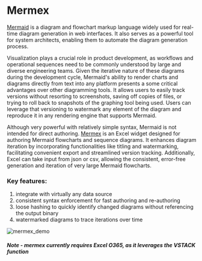 # Mermex

[Mermaid](https://mermaid.js.org/) is a diagram and flowchart markup language widely used for real-time diagram generation in web interfaces. It also serves as a powerful tool for system architects, enabling them to automate the diagram generation process.

Visualization plays a crucial role in product development, as workflows and operational sequences need to be commonly understood by large and diverse engineering teams. Given the iterative nature of these diagrams during the development cycle, Mermaid's ability to render charts and diagrams directly from text into any platform presents a some critical advantages over other diagramming tools.  It allows users to easily track versions without resorting to screenshots, saving off copies of files, or trying to roll back to snapshots of the graphing tool being used. Users can leverage that versioning to watermark any element of the diagram and reproduce it in any rendering engine that supports Mermaid.

Although very powerful with relatively simple syntax, Mermaid is not intended for direct authoring.  [Mermex](https://github.com/pgaljan/mermex) is an Excel widget designed for authoring Mermaid flowcharts and sequence diagrams. It enhances diagram iteration by incorporating functionalities like titling and watermarking, facilitating convenient export and streamlined version tracking.  Additionally, Excel can take input from json or csv, allowing the consistent, error-free generation and iteration of very large Mermaid flowcharts.
 
### Key features:
1. integrate with virtually any data source
1. consistent syntax enforcement for fast authoring and re-authoring
2. loose hashing to quickly identify changed diagrams without referencing the output binary
3. watermarked diagrams to trace iterations over time

![mermex_demo](https://github.com/pgaljan/blog/assets/11296072/4d8172eb-8e95-4670-88c6-76392bb7e27c)

##### Note - mermex currently requires Excel O365, as it leverages the VSTACK function